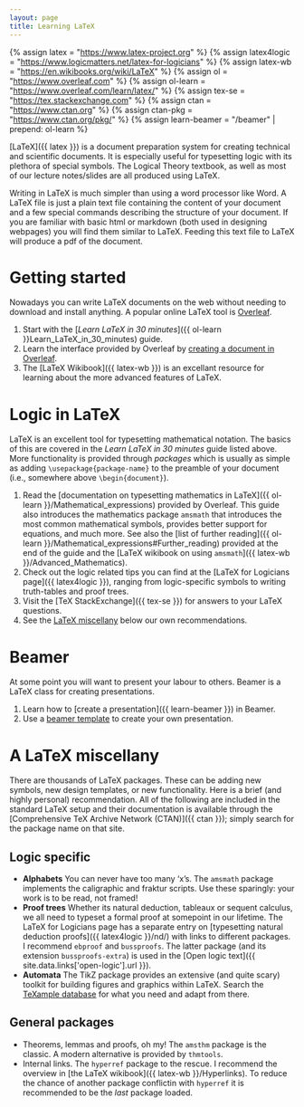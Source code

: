 ```yaml
---
layout: page
title: Learning LaTeX
---
```

{% assign latex = "https://www.latex-project.org" %}
{% assign latex4logic = "https://www.logicmatters.net/latex-for-logicians" %}
{% assign latex-wb = "https://en.wikibooks.org/wiki/LaTeX" %}
{% assign ol = "https://www.overleaf.com" %}
{% assign ol-learn = "https://www.overleaf.com/learn/latex/" %}
{% assign tex-se = "https://tex.stackexchange.com" %}
{% assign ctan = "https://www.ctan.org" %}
{% assign ctan-pkg = "https://www.ctan.org/pkg/" %}
{% assign learn-beamer = "/beamer" | prepend: ol-learn %}

[LaTeX]({{ latex }}) is a document preparation system for creating technical and scientific documents. It is especially useful for typesetting logic with its plethora of special symbols. The Logical Theory textbook, as well as most of our lecture notes/slides are all produced using LaTeX.

Writing in LaTeX is much simpler than using a word processor like Word. A LaTeX file is just a plain text file containing the content of your document and a few special commands describing the structure of your document. If you are familiar with basic html or markdown (both used in designing webpages) you will find them similar to LaTeX. Feeding this text file to LaTeX will produce a pdf of the document.

# Getting started

Nowadays you can write LaTeX documents on the web without needing to download and install anything. A popular online LaTeX tool is [Overleaf](https://www.overleaf.com/).

1. Start with the [*Learn LaTeX in 30 minutes*]({{ ol-learn }}Learn_LaTeX_in_30_minutes) guide.
2. Learn the interface provided by Overleaf by [creating a document in Overleaf](https://www.overleaf.com/learn/how-to/Creating_a_document_in_Overleaf).
3. The [LaTeX Wikibook]({{ latex-wb }}) is an excellant resource for learning about the more advanced features of LaTeX.


# Logic in LaTeX

LaTeX is an excellent tool for typesetting mathematical notation. The basics of this are covered in the *Learn LaTeX in 30 minutes* guide listed above. More functionality is provided through *packages* which is usually as simple as adding `\usepackage{package-name}` to the preamble of your document (i.e., somewhere above `\begin{document}`).

1. Read the [documentation on typesetting mathematics in LaTeX]({{ ol-learn }}/Mathematical_expressions) provided by Overleaf. This guide also introduces the mathematics package `amsmath` that introduces the most common mathematical symbols, provides better support for equations, and much more. See also the [list of further reading]({{ ol-learn }}/Mathematical_expressions#Further_reading) provided at the end of the guide and the [LaTeX wikibook on using `amsmath`]({{ latex-wb }}/Advanced_Mathematics).
2. Check out the logic related tips you can find at the [LaTeX for Logicians page]({{ latex4logic }}), ranging from logic-specific symbols to writing truth-tables and proof trees.
3. Visit the [TeX StackExchange]({{ tex-se }}) for answers to your LaTeX questions.
4. See the [LaTeX miscellany](#a-latex-miscellany) below our own recommendations.

# Beamer

At some point you will want to present your labour to others. Beamer is a LaTeX class for creating presentations.

1. Learn how to [create a presentation]({{ learn-beamer }}) in Beamer.
1. Use a [beamer template](https://www.overleaf.com/latex/templates/beamer-presentation/jvmwtkmnqtpp) to create your own presentation.

# A LaTeX miscellany

There are thousands of LaTeX packages. These can be adding new symbols, new design templates, or new functionality. Here is a brief (and highly personal) recommendation. All of the following are included in the standard LaTeX setup and their documentation is available through the [Comprehensive TeX Archive Network (CTAN)]({{ ctan }}); simply search for the package name on that site.

## Logic specific

- **Alphabets** You can never have too many ‘x’s. The `amsmath` package implements the caligraphic and fraktur scripts. Use these sparingly: your work is to be read, not framed!
- **Proof trees** Whether its natural deduction, tableaux or sequent calculus, we all need to typeset a formal proof at somepoint in our lifetime. The LaTeX for Logicians page has a separate entry on [typesetting natural deduction proofs]({{ latex4logic }}/nd/) with links to different packages. I recommend `ebproof` and `bussproofs`. The latter package (and its extension `bussproofs-extra`) is used in the [Open logic text]({{ site.data.links['open-logic'].url }}). 
- **Automata** The TikZ package provides an extensive (and quite scary) toolkit for building figures and graphics within LaTeX. Search the [TeXample database](https://texample.net) for what you need and adapt from there.

## General packages

- Theorems, lemmas and proofs, oh my! The `amsthm` package is the classic. A modern alternative is provided by `thmtools`.
- Internal links. The `hyperref` package to the rescue. I recommend the overview in [the LaTeX wikibook]({{ latex-wb }}/Hyperlinks). To reduce the chance of another package conflictin with `hyperref` it is recommended to be the *last* package loaded.
